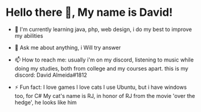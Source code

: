# Hello there 👋, My name is David!

- 🌱 I'm currently learning java, php, web design, i do my best to improve my abilities

- 💬 Ask me about anything, i Will try answer

- 📫 How to reach me:
  usually i'm on my discord, listening to music while doing my studies, both from college and my courses apart.
  this is my discord: David Almeida#1812

- ⚡ Fun fact:
  I love games
  I love cats
  I use Ubuntu, but i have windows too, for C#
  My cat's name is RJ, in honor of RJ from the movie 'over the hedge', he looks like him
